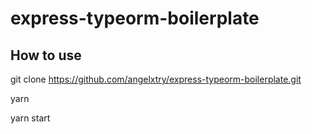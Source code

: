 # express-typeorm-boilerplate

## How to use

git clone https://github.com/angelxtry/express-typeorm-boilerplate.git

yarn

yarn start
